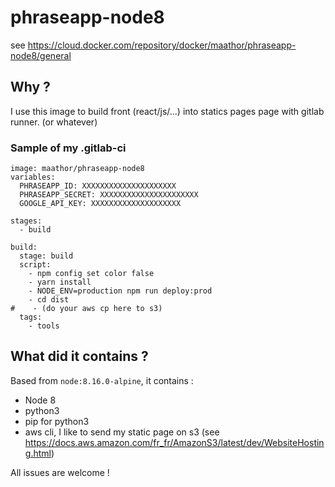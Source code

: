 # phraseapp-node8


see https://cloud.docker.com/repository/docker/maathor/phraseapp-node8/general

## Why ?

I use this image to build front (react/js/...) into statics pages page with gitlab runner. (or whatever)

### Sample of my .gitlab-ci

```
image: maathor/phraseapp-node8
variables:
  PHRASEAPP_ID: XXXXXXXXXXXXXXXXXXXXX
  PHRASEAPP_SECRET: XXXXXXXXXXXXXXXXXXXXXX
  GOOGLE_API_KEY: XXXXXXXXXXXXXXXXXXXX

stages:
  - build

build:
  stage: build
  script:
    - npm config set color false
    - yarn install
    - NODE_ENV=production npm run deploy:prod
    - cd dist
#    - (do your aws cp here to s3)
  tags:
    - tools

```

## What did it contains ?

Based from `node:8.16.0-alpine`, it contains :
  - Node 8
  - python3
  - pip for python3
  - aws cli, I like to send my static page on s3 (see https://docs.aws.amazon.com/fr_fr/AmazonS3/latest/dev/WebsiteHosting.html)
  
All issues are welcome !
